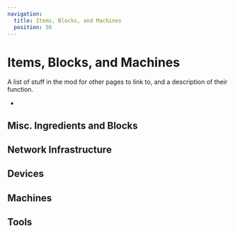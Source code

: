 ```yaml
---
navigation:
  title: Items, Blocks, and Machines
  position: 50
---
```


# Items, Blocks, and Machines

A list of stuff in the mod for other pages to link to, and a description of their function.

- <ItemLink id="guide" />

## Misc. Ingredients and Blocks

<CategoryIndex category="misc ingredients blocks" />

## Network Infrastructure

<CategoryIndex category="network infrastructure" />

## Devices

<CategoryIndex category="devices" />

## Machines

<CategoryIndex category="machines" />

## Tools

<CategoryIndex category="tools" />